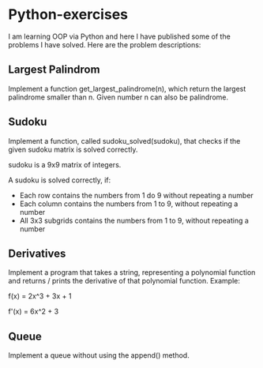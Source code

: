 # Python-exercises

I am learning OOP via Python and here I have published some of the problems I have solved. Here are the problem descriptions:

## Largest Palindrom

Implement a function get_largest_palindrome(n), which return the largest palindrome smaller than n. Given number n can also be palindrome.

## Sudoku

Implement a function, called sudoku_solved(sudoku), that checks if the given sudoku matrix is solved correctly.

sudoku is a 9x9 matrix of integers.

A sudoku is solved correctly, if:

* Each row contains the numbers from 1 do 9 without repeating a number
* Each column contains the numbers from 1 to 9, without repeating a number
* All 3x3 subgrids contains the numbers from 1 to 9, without repeating a number

## Derivatives

Implement a program that takes a string, representing a polynomial function and returns / prints the derivative of that polynomial function.
Example: 

  f(x) = 2x^3 + 3x + 1
  
  f'(x) = 6x^2 + 3
  
 ## Queue

Implement a queue without using the append() method.


